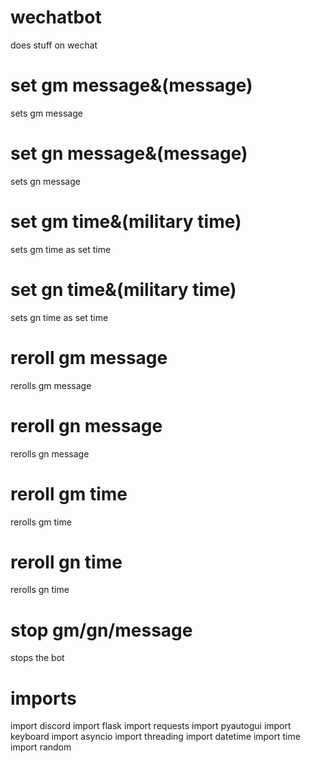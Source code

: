 # wechatbot
does stuff on wechat
# set gm message&(message)
sets gm message
# set gn message&(message)
sets gn message
# set gm time&(military time)
sets gm time as set time
# set gn time&(military time)
sets gn time as set time
# reroll gm message
rerolls gm message
# reroll gn message
rerolls gn message
# reroll gm time
rerolls gm time
# reroll gn time
rerolls gn time
# stop gm/gn/message
stops the bot

# imports
import discord
import flask
import requests
import pyautogui
import keyboard
import asyncio
import threading
import datetime
import time
import random
